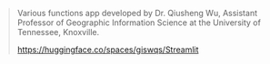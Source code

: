 > Various functions app developed by Dr. Qiusheng Wu, Assistant Professor of Geographic Information Science at the University of Tennessee, Knoxville.
> 
> https://huggingface.co/spaces/giswqs/Streamlit
>